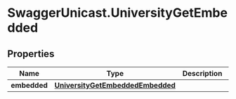 # SwaggerUnicast.UniversityGetEmbedded

## Properties

Name | Type | Description | Notes
------------ | ------------- | ------------- | -------------
**embedded** | [**UniversityGetEmbeddedEmbedded**](UniversityGetEmbeddedEmbedded.md) |  | [optional] 


